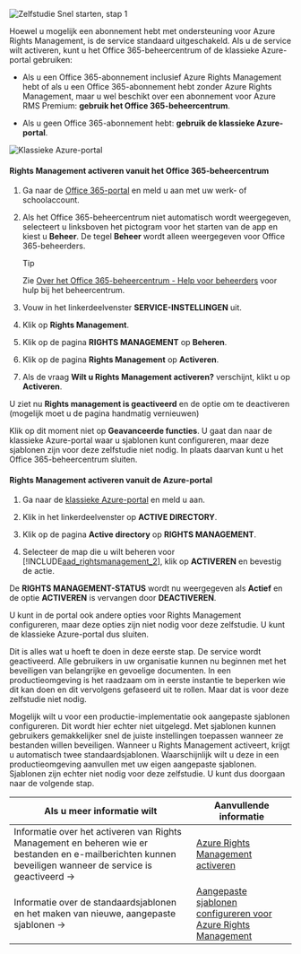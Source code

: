 ![Zelfstudie Snel starten, stap 1](../media/AzRMS_QuickStartSteps1.PNG)

Hoewel u mogelijk een abonnement hebt met ondersteuning voor Azure Rights Management, is de service standaard uitgeschakeld. Als u de service wilt activeren, kunt u het Office 365-beheercentrum of de klassieke Azure-portal gebruiken:

-   Als u een Office 365-abonnement inclusief Azure Rights Management hebt of als u een Office 365-abonnement hebt zonder Azure Rights Management, maar u wel beschikt over een abonnement voor Azure RMS Premium: **gebruik het Office 365-beheercentrum**.

-   Als u geen Office 365-abonnement hebt: **gebruik de klassieke Azure-portal**.

![Klassieke Azure-portal](../media/AzRMS_Tutorial_1_Screenshots.png)

#### Rights Management activeren vanuit het Office 365-beheercentrum

1.  Ga naar de [Office 365-portal](https://portal.office.com/) en meld u aan met uw werk- of schoolaccount.

2.  Als het Office 365-beheercentrum niet automatisch wordt weergegeven, selecteert u linksboven het pictogram voor het starten van de app en kiest u **Beheer**. De tegel **Beheer** wordt alleen weergegeven voor Office 365-beheerders.

    > [!TIP]
    > Zie [Over het Office 365-beheercentrum - Help voor beheerders](https://support.office.com/article/About-the-Office-365-admin-center-Admin-Help-58537702-d421-4d02-8141-e128e3703547) voor hulp bij het beheercentrum.

3.  Vouw in het linkerdeelvenster **SERVICE-INSTELLINGEN** uit.

4.  Klik op **Rights Management**.

5.  Klik op de pagina **RIGHTS MANAGEMENT** op **Beheren**.

6.  Klik op de pagina **Rights Management** op **Activeren**.

7.  Als de vraag **Wilt u Rights Management activeren?** verschijnt, klikt u op **Activeren**.

U ziet nu **Rights management is geactiveerd** en de optie om te deactiveren (mogelijk moet u de pagina handmatig vernieuwen)

Klik op dit moment niet op **Geavanceerde functies**. U gaat dan naar de klassieke Azure-portal waar u sjablonen kunt configureren, maar deze sjablonen zijn voor deze zelfstudie niet nodig. In plaats daarvan kunt u het Office 365-beheercentrum sluiten.

#### Rights Management activeren vanuit de Azure-portal

1.  Ga naar de [klassieke Azure-portal](http://go.microsoft.com/fwlink/p/?LinkID=275081) en meld u aan.

2.  Klik in het linkerdeelvenster op **ACTIVE DIRECTORY**.

3.  Klik op de pagina **Active directory** op **RIGHTS MANAGEMENT**.

4.  Selecteer de map die u wilt beheren voor [!INCLUDE[aad_rightsmanagement_2](../includes/aad_rightsmanagement_2_md.md)], klik op **ACTIVEREN** en bevestig de actie.

De **RIGHTS MANAGEMENT-STATUS** wordt nu weergegeven als **Actief** en de optie **ACTIVEREN** is vervangen door **DEACTIVEREN**.

U kunt in de portal ook andere opties voor Rights Management configureren, maar deze opties zijn niet nodig voor deze zelfstudie. U kunt de klassieke Azure-portal dus sluiten.

Dit is alles wat u hoeft te doen in deze eerste stap. De service wordt geactiveerd. Alle gebruikers in uw organisatie kunnen nu beginnen met het beveiligen van belangrijke en gevoelige documenten. In een productieomgeving is het raadzaam om in eerste instantie te beperken wie dit kan doen en dit vervolgens gefaseerd uit te rollen. Maar dat is voor deze zelfstudie niet nodig.

Mogelijk wilt u voor een productie-implementatie ook aangepaste sjablonen configureren. Dit wordt hier echter niet uitgelegd. Met sjablonen kunnen gebruikers gemakkelijker snel de juiste instellingen toepassen wanneer ze bestanden willen beveiligen. Wanneer u Rights Management activeert, krijgt u automatisch twee standaardsjablonen. Waarschijnlijk wilt u deze in een productieomgeving aanvullen met uw eigen aangepaste sjablonen. Sjablonen zijn echter niet nodig voor deze zelfstudie. U kunt dus doorgaan naar de volgende stap.

|Als u meer informatie wilt|Aanvullende informatie|
|--------------------------------|--------------------------|
|Informatie over het activeren van Rights Management en beheren wie er bestanden en e-mailberichten kunnen beveiligen wanneer de service is geactiveerd   →|[Azure Rights Management activeren](../deploy-use/activate-azure-classic.md)|
|Informatie over de standaardsjablonen en het maken van nieuwe, aangepaste sjablonen   →|[Aangepaste sjablonen configureren voor Azure Rights Management](../deploy-use/create-template.md)|


<!--HONumber=Jun16_HO4-->



